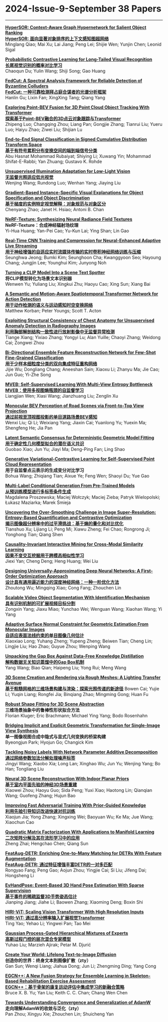 # 2024-Issue-9-September 38 Papers

****

**[HyperSOR: Context-Aware Graph Hypernetwork for Salient Object Ranking](https://ieeexplore.ieee.org/document/10443257/)**  
**[HyperSOR: 面向显著对象排序的上下文感知图超网络](https://mp.weixin.qq.com/s/TV5f6XhJz7lds4ilW9vehA)**  
Minglang Qiao; Mai Xu; Lai Jiang; Peng Lei; Shijie Wen; Yunjin Chen; Leonid Sigal  

**[Probabilistic Contrastive Learning for Long-Tailed Visual Recognition](https://ieeexplore.ieee.org/document/10444057/)**  
**[长尾视觉识别的概率对比学习](https://mp.weixin.qq.com/s/RiewTP28cFbyllssBlEPbw)**  
Chaoqun Du; Yulin Wang; Shiji Song; Gao Huang  

**[FedCut: A Spectral Analysis Framework for Reliable Detection of Byzantine Colluders](https://ieeexplore.ieee.org/document/10465649/)**  
**[FedCut: 一种可靠检测拜占庭合谋者的光谱分析框架](https://mp.weixin.qq.com/s/dRM_aThNQkJKJBq-fiCVNg)**  
Hanlin Gu; Lixin Fan; XingXing Tang; Qiang Yang  

**[Exploring Point-BEV Fusion for 3D Point Cloud Object Tracking With Transformer](https://ieeexplore.ieee.org/document/10460168/)**  
**[探索基于Point-BEV融合的3D点云对象跟踪与Transformer](https://mp.weixin.qq.com/s/HCl-eZw2kr0FIB8SeehsoA)**   
Zhipeng Luo; Changqing Zhou; Liang Pan; Gongjie Zhang; Tianrui Liu; Yueru Luo; Haiyu Zhao; Ziwei Liu; Shijian Lu  

**[End-to-End Signal Classification in Signed Cumulative Distribution Transform Space](https://ieeexplore.ieee.org/document/10457552/)**  
**[基于有符号累积分布变换空间的端到端信号分类](https://mp.weixin.qq.com/s/-7M3WH5msLFVt2TIjKOyjw)**   
Abu Hasnat Mohammad Rubaiyat; Shiying Li; Xuwang Yin; Mohammad Shifat-E-Rabbi; Yan Zhuang; Gustavo K. Rohde  

**[Unsupervised Illumination Adaptation for Low-Light Vision](https://ieeexplore.ieee.org/document/10480646/)**  
**[无监督光照适应低光视觉](https://mp.weixin.qq.com/s/xS0-fvLMYRXUXueuteuZpw)**   
Wenjing Wang; Rundong Luo; Wenhan Yang; Jiaying Liu  

**[Gradient-Based Instance-Specific Visual Explanations for Object Specification and Object Discrimination](https://ieeexplore.ieee.org/document/10478163/)**  
**[基于梯度的实例特定视觉解释：对象规范与对象区分](https://mp.weixin.qq.com/s/k7g-s9GEyhNn7KKeeMnWng)**   
Chenyang Zhao; Janet H. Hsiao; Antoni B. Chan  

**[NeRF-Texture: Synthesizing Neural Radiance Field Textures](https://ieeexplore.ieee.org/document/10489854/)**  
**NeRF-Texture：合成神经辐射场纹理**  
Yi-Hua Huang; Yan-Pei Cao; Yu-Kun Lai; Ying Shan; Lin Gao  

**[Real-Time CNN Training and Compression for Neural-Enhanced Adaptive Live Streaming](https://ieeexplore.ieee.org/document/10472651/)**  
**[用于神经增强的自适应实时流媒体传输的实时卷积神经网络训练与压缩](https://mp.weixin.qq.com/s/y4KtYRzUXT-lPNup5D5WQw)**  
Seunghwa Jeong; Bumki Kim; Seunghoon Cha; Kwanggyoon Seo; Hayoung Chang; Jungjin Lee; Younghui Kim; Junyong Noh  

**[Turning a CLIP Model Into a Scene Text Spotter](https://ieeexplore.ieee.org/document/10476714/)**  
**将CLIP模型转化为场景文本识别器**  
Wenwen Yu; Yuliang Liu; Xingkui Zhu; Haoyu Cao; Xing Sun; Xiang Bai  

**[A Semantic and Motion-Aware Spatiotemporal Transformer Network for Action Detection](https://ieeexplore.ieee.org/document/10472872/)**  
**[用于动作检测的语义与运动感知时空变换网络](https://mp.weixin.qq.com/s/jIPaUFDMzQn68N7LSK4ITw)**  
Matthew Korban; Peter Youngs; Scott T. Acton  

**[Exploiting Structural Consistency of Chest Anatomy for Unsupervised Anomaly Detection in Radiography Images](https://ieeexplore.ieee.org/document/10480307/)**  
**[利用胸部解剖结构一致性进行放射影像中无监督异常检测](https://mp.weixin.qq.com/s/iliF0xHLAzt7LKMsiWXyiw)**  
Tiange Xiang; Yixiao Zhang; Yongyi Lu; Alan Yuille; Chaoyi Zhang; Weidong Cai; Zongwei Zhou  

**[Bi-Directional Ensemble Feature Reconstruction Network for Few-Shot Fine-Grained Classification](https://ieeexplore.ieee.org/document/10472065/)**  
**[用于少样本细粒度分类的双向集成特征重构网络](https://mp.weixin.qq.com/s/bTlkxr9cL_RnCchVncqPOQ)**  
Jijie Wu; Dongliang Chang; Aneeshan Sain; Xiaoxu Li; Zhanyu Ma; Jie Cao; Jun Guo; Yi-Zhe Song  

**[MVEB: Self-Supervised Learning With Multi-View Entropy Bottleneck](https://ieeexplore.ieee.org/document/10477543/)**  
**[MVEB：使用多视图熵瓶颈的自监督学习](https://mp.weixin.qq.com/s/Ta3msQkFe9oCkldwBZ5OxQ)**  
Liangjian Wen; Xiasi Wang; Jianzhuang Liu; Zenglin Xu  

**[Monocular BEV Perception of Road Scenes via Front-to-Top View Projection](https://ieeexplore.ieee.org/document/10473113/)**  
**[通过前视至顶视图投影的单目道路场景BEV感知](https://mp.weixin.qq.com/s/lMqMyScP49u2goNbUyFoLQ)**  
Wenxi Liu; Qi Li; Weixiang Yang; Jiaxin Cai; Yuanlong Yu; Yuexin Ma; Shengfeng He; Jia Pan  

**[Latent Semantic Consensus for Deterministic Geometric Model Fitting](https://ieeexplore.ieee.org/document/10472101/)**  
**[用于确定性几何模型拟合的潜在语义共识](https://mp.weixin.qq.com/s/_lmqLiTODDgzBvF4T3GKWA)**  
Guobao Xiao; Jun Yu; Jiayi Ma; Deng-Ping Fan; Ling Shao  

**[Generative Variational-Contrastive Learning for Self-Supervised Point Cloud Representation](https://ieeexplore.ieee.org/document/10475594/)**  
**用于自监督点云表示的生成变分对比学习**  
Bohua Wang; Zhiqiang Tian; Aixue Ye; Feng Wen; Shaoyi Du; Yue Gao  

**[Multi-Label Conditional Generation From Pre-Trained Models](https://ieeexplore.ieee.org/document/10480286/)**  
**[从预训练模型进行多标签条件生成](https://mp.weixin.qq.com/s/ezj4yU9IkRz7MlOQGp7mlQ)**  
Magdalena Proszewska; Maciej Wołczyk; Maciej Zieba; Patryk Wielopolski; Łukasz Maziarka; Marek Śmieja  

**[Uncovering the Over-Smoothing Challenge in Image Super-Resolution: Entropy-Based Quantification and Contrastive Optimization](https://ieeexplore.ieee.org/document/10475558/)**  
**[揭示图像超分辨率中的过平滑挑战：基于熵的量化和对比优化](https://mp.weixin.qq.com/s/nPp2n7_rBtInHWA8JjbnWw)**  
Tianshuo Xu; Lijiang Li; Peng Mi; Xiawu Zheng; Fei Chao; Rongrong Ji; Yonghong Tian; Qiang Shen  

**[Causality-Invariant Interactive Mining for Cross-Modal Similarity Learning](https://ieeexplore.ieee.org/document/10477878/)**  
**[因果不变交互挖掘用于跨模态相似性学习](https://mp.weixin.qq.com/s/pHMUqhn--TwsYKuP3Ggutg)**  
Jiexi Yan; Cheng Deng; Heng Huang; Wei Liu  

**[Designing Universally-Approximating Deep Neural Networks: A First-Order Optimization Approach](https://ieeexplore.ieee.org/document/10477580/)**  
**[设计具有通用逼近能力的深度神经网络：一种一阶优化方法](https://mp.weixin.qq.com/s/vbERpdrHVoGYWvr4-PT1cA)**  
Zhoutong Wu; Mingqing Xiao; Cong Fang; Zhouchen Lin  

**[Scalable Video Object Segmentation With Identification Mechanism](https://ieeexplore.ieee.org/document/10487964/)**  
**[具有识别机制的可扩展视频目标分割](https://mp.weixin.qq.com/s/KOkDwNWKocbZ0q_XTy7e0A)**  
Zongxin Yang; Jiaxu Miao; Yunchao Wei; Wenguan Wang; Xiaohan Wang; Yi Yang  

**[Adaptive Surface Normal Constraint for Geometric Estimation From Monocular Images](https://ieeexplore.ieee.org/document/10480285/)**  
**[自适应表面法线约束的单目图像几何估计](https://mp.weixin.qq.com/s/TXlRJ0filo5V_h5TBM_upQ)**   
Xiaoxiao Long; Yuhang Zheng; Yupeng Zheng; Beiwen Tian; Cheng Lin; Lingjie Liu; Hao Zhao; Guyue Zhou; Wenping Wang  

**[Unpacking the Gap Box Against Data-Free Knowledge Distillation](https://ieeexplore.ieee.org/document/10476709/)**  
**[解构数据无关知识蒸馏中的Gap Box机制](https://mp.weixin.qq.com/s/dSpOQkvjuiLBuh70Nslp4w)**  
Yang Wang; Biao Qian; Haipeng Liu; Yong Rui; Meng Wang  

**[3D Scene Creation and Rendering via Rough Meshes: A Lighting Transfer Avenue](https://ieeexplore.ieee.org/document/10480280/)**  
**[基于粗糙网格的三维场景构建与渲染：探索光照传递的新途径](https://mp.weixin.qq.com/s/FIsszl8aUOcbBELq1h_baA)** 
Bowen Cai; Yujie Li; Yuqin Liang; Rongfei Jia; Binqiang Zhao; Mingming Gong; Huan Fu  

**[Robust Shape Fitting for 3D Scene Abstraction](https://ieeexplore.ieee.org/document/10475588/)**  
**三维场景抽象中的鲁棒性形状拟合方法**  
Florian Kluger; Eric Brachmann; Michael Ying Yang; Bodo Rosenhahn  

**[Bridging Implicit and Explicit Geometric Transformation for Single-Image View Synthesis](https://ieeexplore.ieee.org/document/10475596/)**  
**单一图像视图合成中隐式与显式几何变换的桥梁构建**  
Byeongjun Park; Hyojun Go; Changick Kim  

**[Tackling Noisy Labels With Network Parameter Additive Decomposition](https://ieeexplore.ieee.org/document/10480647/)**  
**[通过网络参数加法分解处理噪声标签](https://mp.weixin.qq.com/s/0lozNaPsMsMh6e-6xY6WXQ)**   
Jingyi Wang; Xiaobo Xia; Long Lan; Xinghao Wu; Jun Yu; Wenjing Yang; Bo Han; Tongliang Liu  

**[Neural 3D Scene Reconstruction With Indoor Planar Priors](https://ieeexplore.ieee.org/document/10476755/)**  
**[基于室内平面先验的神经3D场景重建](https://mp.weixin.qq.com/s/ok8t7WLcfZwqyXpttMzqCw)**  
Xiaowei Zhou; Haoyu Guo; Sida Peng; Yuxi Xiao; Haotong Lin; Qianqian Wang; Guofeng Zhang; Hujun Bao  

**[Improving Fast Adversarial Training With Prior-Guided Knowledge](https://ieeexplore.ieee.org/document/10478545/)**  
**[利用先验引导知识改进快速对抗训练](https://mp.weixin.qq.com/s/yqKq7iz9p35aRGrmDFUshg)**   
Xiaojun Jia; Yong Zhang; Xingxing Wei; Baoyuan Wu; Ke Ma; Jue Wang; Xiaochun Cao  

**[Quadratic Matrix Factorization With Applications to Manifold Learning](https://ieeexplore.ieee.org/document/10478194/)**  
**[二次矩阵分解及其在流形学习中的应用](https://mp.weixin.qq.com/s/gw0rrYsTG4SjLvXQbQzn7Q)**  
Zheng Zhai; Hengchao Chen; Qiang Sun  

**[FeatAug-DETR: Enriching One-to-Many Matching for DETRs With Feature Augmentation](https://ieeexplore.ieee.org/document/10480276/)**  
**[FeatAug-DETR: 通过特征增强丰富DETR的一对多匹配](https://mp.weixin.qq.com/s/kvi8hm0K8UX20bNlPaymyQ)**  
Rongyao Fang; Peng Gao; Aojun Zhou; Yingjie Cai; Si Liu; Jifeng Dai; Hongsheng Li  

**[EvHandPose: Event-Based 3D Hand Pose Estimation With Sparse Supervision](https://ieeexplore.ieee.org/document/10478195/)**  
**[基于事件的稀疏监督3D手势姿态估计](https://mp.weixin.qq.com/s/taRa3XWj0f1Z7Z2sYdQHeQ)**  
Jianping Jiang; Jiahe Li; Baowen Zhang; Xiaoming Deng; Boxin Shi  

**[HIRI-ViT: Scaling Vision Transformer With High Resolution Inputs](https://ieeexplore.ieee.org/document/10475592/)**  
**[HIRI-ViT: 通过高分辨率输入扩展视觉Transformer](https://mp.weixin.qq.com/s/iqvNQt3xxP2c0DUmv5emRw)**  
Ting Yao; Yehao Li; Yingwei Pan; Tao Mei  

**[Gaussian Process-Gated Hierarchical Mixtures of Experts](https://ieeexplore.ieee.org/document/10480265/)**  
**[高斯过程门控的层次混合专家模型](https://mp.weixin.qq.com/s/GF9qjWw6_iuSqiu4gILMNA)**  
Yuhao Liu; Marzieh Ajirak; Petar M. Djurić  

**[Create Your World: Lifelong Text-to-Image Diffusion](https://ieeexplore.ieee.org/document/10489849/)**  
**创造你的世界：终身文本到图像扩散（zty）**  
Gan Sun; Wenqi Liang; Jiahua Dong; Jun Li; Zhengming Ding; Yang Cong  

**[EGCN++: A New Fusion Strategy for Ensemble Learning in Skeleton-Based Rehabilitation Exercise Assessment](https://ieeexplore.ieee.org/document/10475587/)**  
**[EGCN++：基于骨架的康复运动评估中集成学习的新融合策略](https://mp.weixin.qq.com/s/Enaq3LBdZKtqklWX04Xpug)**  
Bruce X. B. Yu; Yan Liu; Keith C. C. Chan; Chang Wen Chen  

**[Towards Understanding Convergence and Generalization of AdamW](https://ieeexplore.ieee.org/document/10480574/)**  
**走向理解AdamW的收敛与泛化（zty）**  
Pan Zhou; Xingyu Xie; Zhouchen Lin; Shuicheng Yan  


